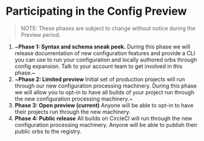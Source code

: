 # Participating in the Config Preview

> NOTE: These phases are subject to change without notice during the Preview period.

1. ~**Phase 1: Syntax and schema sneak peek.**
During this phase we will release documentation of new configuration features and provide a CLI you can use to run your configuration and locally authored orbs through config expansion. Talk to your account team to get involved in this phase.~
2. ~**Phase 2: Limited preview**
Initial set of production projects will run through our new configuration processing machinery. During this phase we will allow you to opt-in to have all builds of your project run through the new configuration processing machinery.~
3. **Phase 3: Open preview (current)**
Anyone will be able to opt-in to have their projects run through the new machinery. 
4. **Phase 4: Public release**
All builds on CircleCI will run through the new configuration processing machinery. Anyone will be able to publish their public orbs to the registry.